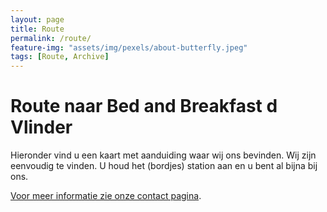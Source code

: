 ```yaml
---
layout: page
title: Route
permalink: /route/
feature-img: "assets/img/pexels/about-butterfly.jpeg"
tags: [Route, Archive]
---
```


# Route naar Bed and Breakfast d Vlinder

Hieronder vind u een kaart met aanduiding waar wij ons bevinden.
Wij zijn eenvoudig te vinden. U houd het (bordjes) station aan en u bent al bijna bij ons.

[Voor meer informatie zie onze contact pagina](/devlinder/About).
